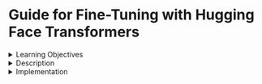 # Guide for Fine-Tuning with Hugging Face Transformers
<details><summary>Learning Objectives</summary>

After completing this activity, participants should be able to:
- Understand the concept of fine-tuning in the context of pre-trained models.
- Learn how to fine-tune Hugging Face Transformer models for specific tasks.
- Understand dataset selection and preprocessing for fine-tuning.

</details>
<details><summary>Description</summary>

Fine-tuning is a process of taking a pre-trained model and further training (or "fine-tuning") it on a specific dataset for a specific task. This concept is central to how modern NLP models are used, as it allows for the customization of general-purpose language models to perform well on particular tasks or datasets.

#### Key Features:
1. **Adaptability**: Fine-tuning allows pre-trained models to adapt to specific domains or tasks.
2. **Efficiency**: Reduces the need for training a model from scratch, saving time and computational resources (costs).
3. **Customization**: Enables customization of models to suit unique requirements of different NLP tasks.
4. **Improved Performance**: Fine-tuning often leads to better model performance on specific tasks compared to using generic pre-trained models.

#### Installation:
Ensure Transformers and a machine learning framework (PyTorch or TensorFlow) are installed:
```bash
pip install transformers torch
```

</details>
<details><summary>Implementation</summary> 

Fine-tuning a pre-trained model typically involves loading a pre-trained model and tokenizer, preparing a dataset, and training the model on this dataset.

#### Preparing the Dataset
First, load and preprocess your dataset. This might involve splitting the dataset into training and validation sets, tokenizing the text, and format it into a structure suitable for the model.

```python
from datasets import load_dataset
from transformers import AutoTokenizer

# Loading a dataset (in this case, the IMDb reviews dataset) which provides the raw text data.
dataset = load_dataset("imdb", split='train')

# Initializing a tokenizer (here, the BERT tokenizer) that is used to convert the raw text into a format that the machine learning model can understand.
tokenizer = AutoTokenizer.from_pretrained("bert-base-uncased")

# Defining a function to apply this tokenizer to the dataset, which includes padding and truncating the text to ensure consistent input size.
def tokenize_function(examples):
    return tokenizer(examples["text"], padding="max_length", truncation=True)

# Applying the tokenization function to the entire dataset in a batched manner for efficiency.
tokenized_datasets = dataset.map(tokenize_function, batched=True)
```

#### Loading a Pre-Trained Model
Load a pre-trained model that you wish to fine-tune. This model should be compatible with the task at hand.

```python
from transformers import AutoModelForSequenceClassification

model = AutoModelForSequenceClassification.from_pretrained("bert-base-uncased", num_labels=2)
```

`AutoModelForSequenceClassification`: This class is used for sequence classification tasks, such as sentiment analysis. It automatically selects the appropriate model architecture for sequence classification based on the pre-trained model specified. In this case, we are using it to load a `BERT` model.

#### Fine-Tuning the Model
Train the model on your dataset. This process involves defining a training loop or using a high-level training API provided by Transformers.

```python
from transformers import Trainer, TrainingArguments

# TrainingArguments configures the the training process. Includes settings for the training loop. Refer to the documentation for all available options. 
training_args = TrainingArguments(
    output_dir="./results",
    learning_rate=2e-5, 
    per_device_train_batch_size=16, 
    num_train_epochs=3, # Total number of training epochs (iterations over the dataset)
    weight_decay=0.01, # For regularization, a technique used to prevent overfitting.
)
trainer = Trainer(
    model=model,
    args=training_args,
    train_dataset=tokenized_datasets,
)

trainer.train()
```

`Trainer`: The Trainer class in Hugging Face Transformers provides an easy-to-use interface (API) for training, evaluating, and fine-tuning transformer models. It handles the training loop internally, allowing us to focus on preparing the dataset and model without worrying about the underlying training operations.

#### Using the fine-tuned model

Once you have trained the model using the Hugging Face `Trainer`, there are several steps you can take to leverage your fine-tuned model effectively:

1. **Evaluate the Model**: 
   - Use the `Trainer` to evaluate the model on a validation or test dataset to understand its performance. This is crucial to ensure that the model generalizes well to new, unseen data.
   ```python
   evaluation_results = trainer.evaluate()
   print(evaluation_results)
   ```

2. **Save the Fine-Tuned Model**:
   - Save the fine-tuned model for future use, either for inference or further training.
   ```python
   model.save_pretrained("./my_fine_tuned_model")
   tokenizer.save_pretrained("./my_fine_tuned_model")
   ```

3. **Inference with the Fine-Tuned Model**:
   - Use the fine-tuned model to make predictions on new data.
   ```python
   from transformers import pipeline

   classifier = pipeline("sentiment-analysis", model="./my_fine_tuned_model", tokenizer=tokenizer)
   predictions = classifier("This is a test sentence for sentiment analysis.")
   print(predictions)
   ```

4. **Further Fine-Tuning or Transfer Learning**:
   - If the model's performance is not satisfactory, or if you want to adapt it to a slightly different task, you can always continue training (fine-tuning) it with additional data or for more epochs.

5. **Analyze Model Performance**:
   - Conduct analysis on the model's predictions. Look for patterns in the types of errors it makes, then document those insights for further improvements.

6. **Deploy the Model**:
   - Deploy the model in a production environment. This could involve integrating the model into an application, setting it up on a server for API access, or using it in batch processing systems.

7. **Share Your Model**:
   - Consider sharing your fine-tuned model with the community via Hugging Face Model Hub. This allows others to benefit from your work and potentially contribute improvements.

8. **Monitor and Update the Model**:
   - In a production setting, continuously monitor the model's performance. Be prepared to retrain or update the model as new data becomes available or as the requirements of the task evolve.

### More Advanced Topics

#### Custom Fine-Tuning
For more control over the fine-tuning process, you can customize the training loop, experiment with different learning rates, or even modify the model architecture.

#### Task-Specific Adjustments
Different NLP tasks may require specific adjustments in the fine-tuning process, such as changing the model head, using task-specific tokenizers, or applying task-specific data preprocessing.

</details>

 